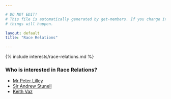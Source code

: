 ```yaml
---

# DO NOT EDIT!
# This file is automatically generated by get-members. If you change it, bad
# things will happen.

layout: default
title: "Race Relations"

---
```


{% include interests/race-relations.md %}

### Who is interested in Race Relations?


* [Mr Peter Lilley](members/mr-peter-lilley.html)
* [Sir Andrew Stunell](members/sir-andrew-stunell.html)
* [Keith Vaz](members/keith-vaz.html)
